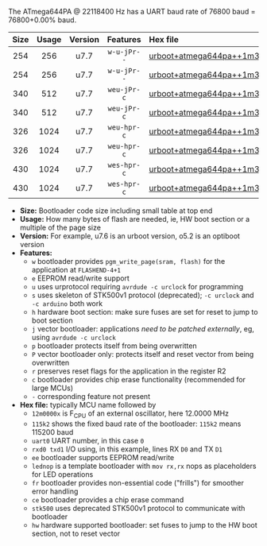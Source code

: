 The ATmega644PA @ 22118400 Hz has a UART baud rate of 76800 baud = 76800+0.00% baud.

|Size|Usage|Version|Features|Hex file|
|:-:|:-:|:-:|:-:|:--|
|254|256|u7.7|`w-u-jPr--`|[urboot+atmega644pa++1m3824x++++4k8_uart0_rxd0_txd1_lednop_fr.hex](https://raw.githubusercontent.com/stefanrueger/urboot.hex/main/mcus/atmega644pa/external_oscillator/fcpu++1m3824_Hz/br++++4k8_bps/urboot+atmega644pa++1m3824x++++4k8_uart0_rxd0_txd1_lednop_fr.hex)|
|254|256|u7.7|`w-u-jPr--`|[urboot+atmega644pa++1m3824x++++4k8_uart1_rxd2_txd3_lednop_fr.hex](https://raw.githubusercontent.com/stefanrueger/urboot.hex/main/mcus/atmega644pa/external_oscillator/fcpu++1m3824_Hz/br++++4k8_bps/urboot+atmega644pa++1m3824x++++4k8_uart1_rxd2_txd3_lednop_fr.hex)|
|340|512|u7.7|`weu-jPr-c`|[urboot+atmega644pa++1m3824x++++4k8_uart0_rxd0_txd1_ee_lednop_fr_ce.hex](https://raw.githubusercontent.com/stefanrueger/urboot.hex/main/mcus/atmega644pa/external_oscillator/fcpu++1m3824_Hz/br++++4k8_bps/urboot+atmega644pa++1m3824x++++4k8_uart0_rxd0_txd1_ee_lednop_fr_ce.hex)|
|340|512|u7.7|`weu-jPr-c`|[urboot+atmega644pa++1m3824x++++4k8_uart1_rxd2_txd3_ee_lednop_fr_ce.hex](https://raw.githubusercontent.com/stefanrueger/urboot.hex/main/mcus/atmega644pa/external_oscillator/fcpu++1m3824_Hz/br++++4k8_bps/urboot+atmega644pa++1m3824x++++4k8_uart1_rxd2_txd3_ee_lednop_fr_ce.hex)|
|326|1024|u7.7|`weu-hpr-c`|[urboot+atmega644pa++1m3824x++++4k8_uart0_rxd0_txd1_ee_lednop_fr_ce_hw.hex](https://raw.githubusercontent.com/stefanrueger/urboot.hex/main/mcus/atmega644pa/external_oscillator/fcpu++1m3824_Hz/br++++4k8_bps/urboot+atmega644pa++1m3824x++++4k8_uart0_rxd0_txd1_ee_lednop_fr_ce_hw.hex)|
|326|1024|u7.7|`weu-hpr-c`|[urboot+atmega644pa++1m3824x++++4k8_uart1_rxd2_txd3_ee_lednop_fr_ce_hw.hex](https://raw.githubusercontent.com/stefanrueger/urboot.hex/main/mcus/atmega644pa/external_oscillator/fcpu++1m3824_Hz/br++++4k8_bps/urboot+atmega644pa++1m3824x++++4k8_uart1_rxd2_txd3_ee_lednop_fr_ce_hw.hex)|
|430|1024|u7.7|`wes-hpr-c`|[urboot+atmega644pa++1m3824x++++4k8_uart0_rxd0_txd1_ee_lednop_fr_ce_stk500_hw.hex](https://raw.githubusercontent.com/stefanrueger/urboot.hex/main/mcus/atmega644pa/external_oscillator/fcpu++1m3824_Hz/br++++4k8_bps/urboot+atmega644pa++1m3824x++++4k8_uart0_rxd0_txd1_ee_lednop_fr_ce_stk500_hw.hex)|
|430|1024|u7.7|`wes-hpr-c`|[urboot+atmega644pa++1m3824x++++4k8_uart1_rxd2_txd3_ee_lednop_fr_ce_stk500_hw.hex](https://raw.githubusercontent.com/stefanrueger/urboot.hex/main/mcus/atmega644pa/external_oscillator/fcpu++1m3824_Hz/br++++4k8_bps/urboot+atmega644pa++1m3824x++++4k8_uart1_rxd2_txd3_ee_lednop_fr_ce_stk500_hw.hex)|

- **Size:** Bootloader code size including small table at top end
- **Usage:** How many bytes of flash are needed, ie, HW boot section or a multiple of the page size
- **Version:** For example, u7.6 is an urboot version, o5.2 is an optiboot version
- **Features:**
  + `w` bootloader provides `pgm_write_page(sram, flash)` for the application at `FLASHEND-4+1`
  + `e` EEPROM read/write support
  + `u` uses urprotocol requiring `avrdude -c urclock` for programming
  + `s` uses skeleton of STK500v1 protocol (deprecated); `-c urclock` and `-c arduino` both work
  + `h` hardware boot section: make sure fuses are set for reset to jump to boot section
  + `j` vector bootloader: applications *need to be patched externally*, eg, using `avrdude -c urclock`
  + `p` bootloader protects itself from being overwritten
  + `P` vector bootloader only: protects itself and reset vector from being overwritten
  + `r` preserves reset flags for the application in the register R2
  + `c` bootloader provides chip erase functionality (recommended for large MCUs)
  + `-` corresponding feature not present
- **Hex file:** typically MCU name followed by
  + `12m0000x` is F<sub>CPU</sub> of an external oscillator, here 12.0000 MHz
  + `115k2` shows the fixed baud rate of the bootloader: `115k2` means 115200 baud
  + `uart0` UART number, in this case `0`
  + `rxd0 txd1` I/O using, in this example, lines RX `D0` and TX `D1`
  + `ee` bootloader supports EEPROM read/write
  + `lednop` is a template bootloader with `mov rx,rx` nops as placeholders for LED operations
  + `fr` bootloader provides non-essential code ("frills") for smoother error handling
  + `ce` bootloader provides a chip erase command
  + `stk500` uses deprecated STK500v1 protocol to communicate with bootloader
  + `hw` hardware supported bootloader: set fuses to jump to the HW boot section, not to reset vector

